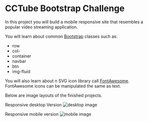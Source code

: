 # CCTube Bootstrap Challenge

In this project you will build a mobile responsive site that resembles a popular video streaming application. 

You will learn about common [Bootstrap](https://getbootstrap.com/) classes such as:
  - row
  - col-
  - container
  - navbar
  - btn
  - img-fluid

You will also learn about n SVG icon library call [FontAwesome](http://fontawesome.com/). FontAwesome icons can be manipulated the same as text.

Below are image layouts of the finished projects.

Responsive desktop Version
![desktop image]("assets/images/desktop.png")

Responsive mobile version
![mobile image]("assets/images/mobile.png")